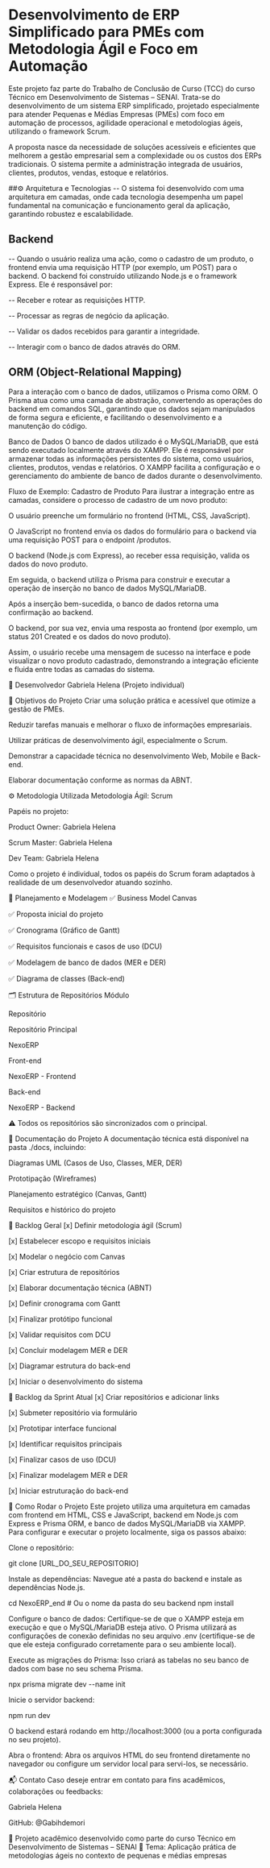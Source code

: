 # Desenvolvimento de ERP Simplificado para PMEs com Metodologia Ágil e Foco em Automação

Este projeto faz parte do Trabalho de Conclusão de Curso (TCC) do curso Técnico em Desenvolvimento de Sistemas – SENAI.
Trata-se do desenvolvimento de um sistema ERP simplificado, projetado especialmente para atender Pequenas e Médias Empresas (PMEs) com foco em automação de processos, agilidade operacional e metodologias ágeis, utilizando o framework Scrum.

A proposta nasce da necessidade de soluções acessíveis e eficientes que melhorem a gestão empresarial sem a complexidade ou os custos dos ERPs tradicionais. O sistema permite a administração integrada de usuários, clientes, produtos, vendas, estoque e relatórios.

##⚙️ Arquitetura e Tecnologias
-- O sistema foi desenvolvido com uma arquitetura em camadas, onde cada tecnologia desempenha um papel fundamental na comunicação e funcionamento geral da aplicação, garantindo robustez e escalabilidade.

## Backend
-- Quando o usuário realiza uma ação, como o cadastro de um produto, o frontend envia uma requisição HTTP (por exemplo, um POST) para o backend. O backend foi construído utilizando Node.js e o framework Express. Ele é responsável por:

-- Receber e rotear as requisições HTTP.

-- Processar as regras de negócio da aplicação.

-- Validar os dados recebidos para garantir a integridade.

-- Interagir com o banco de dados através do ORM.

## ORM (Object-Relational Mapping)
Para a interação com o banco de dados, utilizamos o Prisma como ORM. O Prisma atua como uma camada de abstração, convertendo as operações do backend em comandos SQL, garantindo que os dados sejam manipulados de forma segura e eficiente, e facilitando o desenvolvimento e a manutenção do código.

Banco de Dados
O banco de dados utilizado é o MySQL/MariaDB, que está sendo executado localmente através do XAMPP. Ele é responsável por armazenar todas as informações persistentes do sistema, como usuários, clientes, produtos, vendas e relatórios. O XAMPP facilita a configuração e o gerenciamento do ambiente de banco de dados durante o desenvolvimento.

Fluxo de Exemplo: Cadastro de Produto
Para ilustrar a integração entre as camadas, considere o processo de cadastro de um novo produto:

O usuário preenche um formulário no frontend (HTML, CSS, JavaScript).

O JavaScript no frontend envia os dados do formulário para o backend via uma requisição POST para o endpoint /produtos.

O backend (Node.js com Express), ao receber essa requisição, valida os dados do novo produto.

Em seguida, o backend utiliza o Prisma para construir e executar a operação de inserção no banco de dados MySQL/MariaDB.

Após a inserção bem-sucedida, o banco de dados retorna uma confirmação ao backend.

O backend, por sua vez, envia uma resposta ao frontend (por exemplo, um status 201 Created e os dados do novo produto).

Assim, o usuário recebe uma mensagem de sucesso na interface e pode visualizar o novo produto cadastrado, demonstrando a integração eficiente e fluida entre todas as camadas do sistema.

👤 Desenvolvedor
Gabriela Helena (Projeto individual)

🎯 Objetivos do Projeto
Criar uma solução prática e acessível que otimize a gestão de PMEs.

Reduzir tarefas manuais e melhorar o fluxo de informações empresariais.

Utilizar práticas de desenvolvimento ágil, especialmente o Scrum.

Demonstrar a capacidade técnica no desenvolvimento Web, Mobile e Back-end.

Elaborar documentação conforme as normas da ABNT.

⚙️ Metodologia Utilizada
Metodologia Ágil: Scrum

Papéis no projeto:

Product Owner: Gabriela Helena

Scrum Master: Gabriela Helena

Dev Team: Gabriela Helena

Como o projeto é individual, todos os papéis do Scrum foram adaptados à realidade de um desenvolvedor atuando sozinho.

🧩 Planejamento e Modelagem
✅ Business Model Canvas

✅ Proposta inicial do projeto

✅ Cronograma (Gráfico de Gantt)

✅ Requisitos funcionais e casos de uso (DCU)

✅ Modelagem de banco de dados (MER e DER)

✅ Diagrama de classes (Back-end)

🗂 Estrutura de Repositórios
Módulo

Repositório

Repositório Principal

NexoERP

Front-end

NexoERP - Frontend

Back-end

NexoERP - Backend

⚠️ Todos os repositórios são sincronizados com o principal.

📄 Documentação do Projeto
A documentação técnica está disponível na pasta ./docs, incluindo:

Diagramas UML (Casos de Uso, Classes, MER, DER)

Prototipação (Wireframes)

Planejamento estratégico (Canvas, Gantt)

Requisitos e histórico do projeto

📌 Backlog Geral
[x] Definir metodologia ágil (Scrum)

[x] Estabelecer escopo e requisitos iniciais

[x] Modelar o negócio com Canvas

[x] Criar estrutura de repositórios

[x] Elaborar documentação técnica (ABNT)

[x] Definir cronograma com Gantt

[x] Finalizar protótipo funcional

[x] Validar requisitos com DCU

[x] Concluir modelagem MER e DER

[x] Diagramar estrutura do back-end

[x] Iniciar o desenvolvimento do sistema

🔄 Backlog da Sprint Atual
[x] Criar repositórios e adicionar links

[x] Submeter repositório via formulário

[x] Prototipar interface funcional

[x] Identificar requisitos principais

[x] Finalizar casos de uso (DCU)

[x] Finalizar modelagem MER e DER

[x] Iniciar estruturação do back-end

🚀 Como Rodar o Projeto
Este projeto utiliza uma arquitetura em camadas com frontend em HTML, CSS e JavaScript, backend em Node.js com Express e Prisma ORM, e banco de dados MySQL/MariaDB via XAMPP. Para configurar e executar o projeto localmente, siga os passos abaixo:

Clone o repositório:

git clone [URL_DO_SEU_REPOSITORIO]

Instale as dependências: Navegue até a pasta do backend e instale as dependências Node.js.

cd NexoERP_end # Ou o nome da pasta do seu backend
npm install

Configure o banco de dados: Certifique-se de que o XAMPP esteja em execução e que o MySQL/MariaDB esteja ativo. O Prisma utilizará as configurações de conexão definidas no seu arquivo .env (certifique-se de que ele esteja configurado corretamente para o seu ambiente local).

Execute as migrações do Prisma: Isso criará as tabelas no seu banco de dados com base no seu schema Prisma.

npx prisma migrate dev --name init

Inicie o servidor backend:

npm run dev

O backend estará rodando em http://localhost:3000 (ou a porta configurada no seu projeto).

Abra o frontend: Abra os arquivos HTML do seu frontend diretamente no navegador ou configure um servidor local para servi-los, se necessário.

📬 Contato
Caso deseje entrar em contato para fins acadêmicos, colaborações ou feedbacks:

Gabriela Helena

GitHub: @Gabihdemori

📝 Projeto acadêmico desenvolvido como parte do curso Técnico em Desenvolvimento de Sistemas – SENAI
📍 Tema: Aplicação prática de metodologias ágeis no contexto de pequenas e médias empresas
